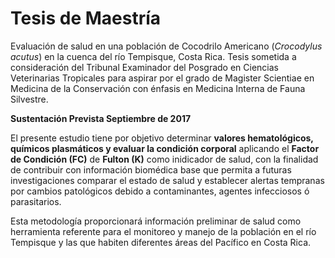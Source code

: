 # Tesis de Maestría
Evaluación de salud en una población de Cocodrilo Americano (*Crocodylus acutus*) en la cuenca del río Tempisque, Costa Rica. 
Tesis sometida a consideración del Tribunal Examinador del Posgrado en Ciencias Veterinarias Tropicales para aspirar por el grado de Magister Scientiae en Medicina de la Conservación con énfasis en Medicina Interna de Fauna Silvestre.

**Sustentación Prevista Septiembre de 2017**

El presente estudio tiene por objetivo determinar **valores hematológicos, químicos plasmáticos y evaluar la condición corporal** aplicando el **Factor de Condición (FC)** de **Fulton (K)** como inidicador de salud, con la finalidad de contribuir con información biomédica base que permita a futuras investigaciones comparar el estado de salud y establecer alertas tempranas por cambios patológicos
debido a contaminantes, agentes infecciosos ó parasitarios.

Esta metodología proporcionará información preliminar de salud como herramienta referente para el monitoreo y manejo de la población en el río Tempisque y las que habiten diferentes áreas del Pacífico en Costa Rica.

